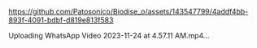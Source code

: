 
https://github.com/Patosonico/Biodise_o/assets/143547799/4addf4bb-893f-4091-bdbf-d819e813f583



Uploading WhatsApp Video 2023-11-24 at 4.57.11 AM.mp4…

